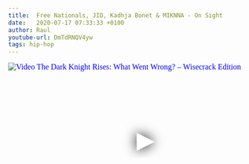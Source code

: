 ```yaml
---
title:  Free Nationals, JID, Kadhja Bonet & MIKNNA - On Sight
date:   2020-07-17 07:33:33 +0100
author: Raul
youtube-url: DmTdRNQV4yw
tags: hip-hop
---
```

<div class="video-container ">
<iframe
  width="560"
  height="315"
  src="https://www.youtube.com/embed/DmTdRNQV4yw"
  srcdoc="<style>*{padding:0;margin:0;overflow:hidden}html,body{height:100%}img,span{position:absolute;width:100%;top:0;bottom:0;margin:auto}span{height:1.5em;text-align:center;font:48px/1.5 sans-serif;color:white;text-shadow:0 0 0.5em black}</style><a href=https://www.youtube.com/embed/DmTdRNQV4yw?autoplay=1><img src=https://img.youtube.com/vi/DmTdRNQV4yw/hqdefault.jpg alt='Video The Dark Knight Rises: What Went Wrong? – Wisecrack Edition'><span>▶</span></a>"
  frameborder="0"
  allow="accelerometer; autoplay; encrypted-media; gyroscope; picture-in-picture"
  allowfullscreen
></iframe>
</div>